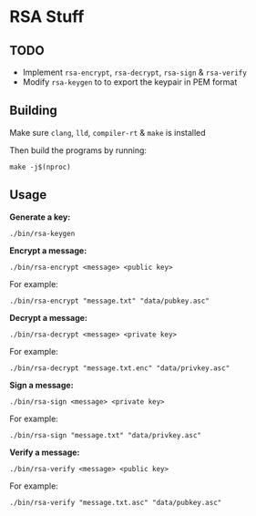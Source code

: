 # RSA Stuff

## TODO

- Implement `rsa-encrypt`, `rsa-decrypt`, `rsa-sign` & `rsa-verify`
- Modify `rsa-keygen` to to export the keypair in PEM format

## Building

Make sure `clang`, `lld`, `compiler-rt` & `make` is installed

Then build the programs by running:

```Shell
make -j$(nproc)
```

## Usage

**Generate a key:**

```Shell
./bin/rsa-keygen
```

**Encrypt a message:**

```Shell
./bin/rsa-encrypt <message> <public key>
```

For example:

```Shell
./bin/rsa-encrypt "message.txt" "data/pubkey.asc"
```

**Decrypt a message:**

```Shell
./bin/rsa-decrypt <message> <private key>
```

For example:

```Shell
./bin/rsa-decrypt "message.txt.enc" "data/privkey.asc"
```

**Sign a message:**

```Shell
./bin/rsa-sign <message> <private key>
```

For example:

```Shell
./bin/rsa-sign "message.txt" "data/privkey.asc"
```

**Verify a message:**

```Shell
./bin/rsa-verify <message> <public key>
```

For example:

```Shell
./bin/rsa-verify "message.txt.asc" "data/pubkey.asc"
```
